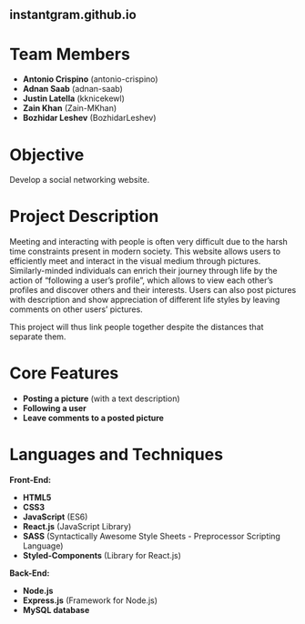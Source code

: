 ## **instantgram.github.io**

# Team Members
- <b>Antonio Crispino</b> (antonio-crispino)
- <b>Adnan Saab</b> (adnan-saab)
- <b>Justin Latella</b> (kknicekewl)
- <b>Zain Khan</b> (Zain-MKhan)
- <b>Bozhidar Leshev</b> (BozhidarLeshev)

# Objective
Develop a social networking website.
# Project Description
Meeting and interacting with people is often very difficult due to the harsh time constraints present in modern society. This website allows users to efficiently meet and interact in the visual medium through pictures. Similarly-minded individuals can enrich their journey through life by the action of “following a user’s profile”, which allows to view each other’s profiles and discover others and their interests. Users can also post pictures with description and show appreciation of different life styles by leaving comments on other users’ pictures.  

This project will thus link people together despite the distances that separate them.  
# Core Features
- <b>Posting a picture</b> (with a text description)
- <b>Following a user</b>
- <b>Leave comments to a posted picture</b>

# Languages and Techniques
<b>Front-End:</b>
- <b>HTML5</b>
- <b>CSS3</b>
- <b>JavaScript</b> (ES6)
- <b>React.js</b> (JavaScript Library)
- <b>SASS</b> (Syntactically Awesome Style Sheets - Preprocessor Scripting Language)
- <b>Styled-Components</b> (Library for React.js)

<b>Back-End:</b>
- <b>Node.js</b>
- <b>Express.js</b> (Framework for Node.js)
- <b>MySQL database</b>

